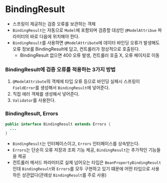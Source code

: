 # BindingResult
- 스프링이 제공하는 검증 오류를 보관하는 객체
- `BindingResult`는 자동으로 `Model`에 포함되며 검증할 대상인 `@ModelAttribue` 파라미터의 바로 다음에 위치해야 한다. 
- `BindingResult`를 사용하면 `@ModelAttribute`에 데이터 바인딩 오류가 발생해도 오류 정보를 BindingResult에 담고, 컨트롤러가 정상적으로 호출된다.
  - BindingResult 없으면 400 오류 발생, 컨트롤러 호출 X, 오류 페이지로 이동

### BindingResult에 검증 오류를 적용하는 3가지 방법
1. `@ModelAttribute`의 객체에 타입 오류 등으로 바인딩 실패시 스프링이 `FieldError`를 생성해서 `BindingResult`에 넣어준다.
2. 직접 에러 객체를 생성해서 넣어준다.
3. `Validator`를 사용한다.

### BindingResult, Errors
```java
public interface BindingResult extends Errors {
  ...
}
```
- `BindingResult`는 인터페이스이고, `Errors` 인터페이스를 상속받는다.
- `Errors`는 단순히 오류 저장과 조회 기능 제공, `BindingResult`는 추가적인 기능들을 제공
- 컨트롤러 메서드 파라미터로 실제 넘어오는 타입은 `BeanPropertyBindingResult`인데 `BindingResult`와 `Errors`를 모두 구현하고 있기 떄문에 어떤 타입으로 사용하든 상관없다(관례상 `BindingResult`를 주로 사용)